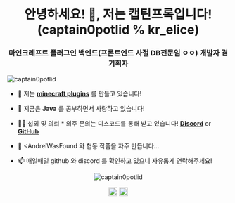 <h1 align="center">안녕하세요! 👋, 저는 캡틴프록입니다! (captain0potlid % kr_elice)</h1>
<h3 align="center">마인크레프트 플러그인 백엔드(프론트엔드 사절 DB전문임 ㅇㅇ) 개발자 겸 기획자</h3>

<p align="left"> <img src="https://komarev.com/ghpvc/?username=captain0potlid" alt="captain0potlid" /> </p>

- 🔭 저는 **[minecraft plugins](https://minecraft.net)** 를 만들고 있습니다!

- 🌱 지금은 **Java** 를 공부하면서 사랑하고 있습니다!

- 👨‍💻 섭외 및 의뢰 * 외주 문의는 디스코드를 통해 받고 있습니다! **[Discord](alert("captain0potlid#2527"))** or **[GitHub](http://andreiwasfound.ddns.net/github)**

- 💬 <AndreiWasFound 와 협동 작품을 자주 만듭니다...

- 📫 매일매일 github 와 discord 를 확인하고 있으니 자유롭게 연락해주세요!

<p align="center"> <img src="https://github-readme-stats.vercel.app/api?username=captain0potlid&show_icons=true" alt="captain0potlid" /> </p>

<p align="center">
<a href="https://twitter.com/captain0potlid" target="blank"><img align="center" src="https://cdn.jsdelivr.net/npm/simple-icons@3.0.1/icons/twitter.svg" alt="captain0potlid" height="20" width="20" /></a>
<a href="https://www.youtube.com/c/captain0potlid" target="blank"><img align="center" src="https://cdn.jsdelivr.net/npm/simple-icons@3.0.1/icons/youtube.svg" alt="captain0potlid" height="20" width="20" /></a>
</p>
